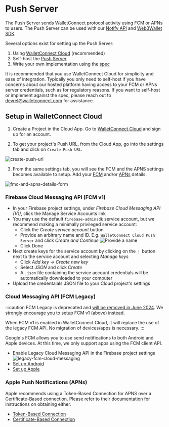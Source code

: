 # Push Server

The Push Server sends WalletConnect protocol activity using FCM or APNs to users. The Push Server can be used with our [Notify API](../web3wallet/notify/introduction.mdx) and [Web3Wallet SDK](../web3wallet/about.mdx).

Several options exist for setting up the Push Server:

1. Using [WalletConnect Cloud](#setup-in-walletconnect-cloud) (recommended)
2. Self-host the [Push Server](https://github.com/WalletConnect/push-server)
3. Write your own implementation using the [spec](https://specs.walletconnect.com/2.0/specs/servers/push/spec)

It is recommended that you use WalletConnect Cloud for simplicity and ease of integration. Typically you only need to self-host if you have concerns about our hosted platform having access to your FCM or APNs server credentials, such as for regulatory reasons. If you want to self-host or implement against the spec, please reach out to devrel@walletconnect.com for assistance.

## Setup in WalletConnect Cloud

1. Create a Project in the Cloud App. Go to [WalletConnect Cloud](https://cloud.walletconnect.com/) and sign up for an account.

2. To get your project's Push URL, from the Cloud App, go into the settings tab and click on `Create Push URL`.

![create-push-url](/assets/create-push-url.png)

3. From the same settings tab, you will see the FCM and the APNS settings becomes available to setup. Add your [FCM](#firebase-cloud-messaging-fcm) and/or [APNs](#apple-push-notifications-apns) details.

![fmc-and-apns-details-form](/assets/apns-fmc-details.png)

### Firebase Cloud Messaging API (FCM v1)

- In your Firebase project settings, under _Firebase Cloud Messaging API (V1)_, click the Manage Service Accounts link
- You may use the default `firebase-adminsdk` service account, but we recommend making a minimally privileged service account:
  - Click the _Create service account_ button
  - Provide an arbitrary name and ID. E.g. `WalletConnect Cloud Push Server` and click _Create and Continue_
    ![Provide a name](/assets/push-fcmv1-create-sa.png)
  - Click Done
- Next create keys for the service account by clicking on the `⋮` button next to the service account and selecting _Manage keys_
  - Click _Add key_ -> _Create new key_
  - Select _JSON_ and click _Create_
  - A `.json` file containing the service account credentials will be automatically downloaded to your computer
- Upload the credentaials JSON file to your Cloud project's settings

### Cloud Messaging API (FCM Legacy)

:::caution
FCM Legacy is deprecated and [will be removed in June 2024](https://firebase.google.com/docs/cloud-messaging/migrate-v1). We strongly encourage you to setup FCM v1 (above) instead.

When FCM v1 is enabled in WalletConnect Cloud, it will replace the use of the legacy FCM API. No migration of devices/apps is necessary.
:::

Google's FCM allows you to use send notifications to both Android and Apple devices. At this time, we only support apps using the FCM client API.

- Enable Legacy Cloud Messaging API in the Firebase project settings
  ![legacy-fcm-cloud-messaging](/assets/legacy-fcm-cloud-messaging-api.png)
- [Set up Android](https://firebase.google.com/docs/cloud-messaging/android/client)
- [Set up Apple](https://firebase.google.com/docs/cloud-messaging/ios/client)

### Apple Push Notifications (APNs)

Apple recommends using a Token-Based Connection for APNS over a Certificate-Based connection. Please refer to their documentation for instructions on obtaining either.

- [Token-Based Connection](https://developer.apple.com/documentation/usernotifications/setting_up_a_remote_notification_server/establishing_a_token-based_connection_to_apns)
- [Certificate-Based Connection](https://developer.apple.com/documentation/usernotifications/setting_up_a_remote_notification_server/establishing_a_certificate-based_connection_to_apns)
